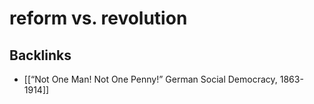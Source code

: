 # reform vs. revolution



## Backlinks

-   [[&ldquo;Not One Man! Not One Penny!&rdquo; German Social Democracy, 1863-1914]]
